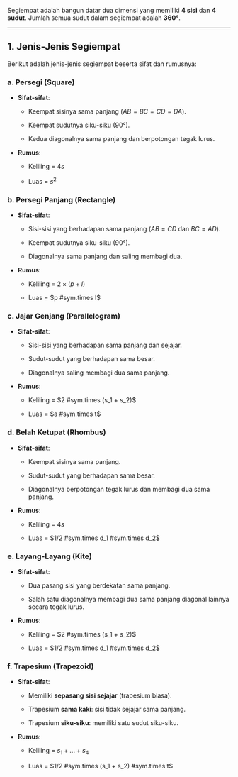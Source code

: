 Segiempat adalah bangun datar dua dimensi yang memiliki **4 sisi** dan **4 sudut**. Jumlah semua sudut dalam segiempat adalah **360°**.

---

## **1. Jenis-Jenis Segiempat**

Berikut adalah jenis-jenis segiempat beserta sifat dan rumusnya:

### **a. Persegi (Square)**

- **Sifat-sifat**:
    
    - Keempat sisinya sama panjang ($A B=B C=C D=D A$).
        
    - Keempat sudutnya siku-siku (90°).
        
    - Kedua diagonalnya sama panjang dan berpotongan tegak lurus.
        
- **Rumus**:
    
    - Keliling = $4 s$
        
    - Luas = $s^2$
        

### **b. Persegi Panjang (Rectangle)**

- **Sifat-sifat**:
    
    - Sisi-sisi yang berhadapan sama panjang ($A B=C D$ dan $B C=A D$).
        
    - Keempat sudutnya siku-siku (90°).
        
    - Diagonalnya sama panjang dan saling membagi dua.
        
- **Rumus**:
    
    - Keliling = $2×(p+l)$
        
    - Luas = $p #sym.times l$
        

### **c. Jajar Genjang (Parallelogram)**

- **Sifat-sifat**:
    
    - Sisi-sisi yang berhadapan sama panjang dan sejajar.
        
    - Sudut-sudut yang berhadapan sama besar.
        
    - Diagonalnya saling membagi dua sama panjang.
        
- **Rumus**:
    
    - Keliling = $2 #sym.times (s_1 + s_2)$
        
    - Luas = $a #sym.times t$
        

### **d. Belah Ketupat (Rhombus)**

- **Sifat-sifat**:
    
    - Keempat sisinya sama panjang.
        
    - Sudut-sudut yang berhadapan sama besar.
        
    - Diagonalnya berpotongan tegak lurus dan membagi dua sama panjang.
        
- **Rumus**:
    
    - Keliling = $4s$
        
    - Luas = $1/2 #sym.times d_1 #sym.times d_2$
        

### **e. Layang-Layang (Kite)**

- **Sifat-sifat**:
    
    - Dua pasang sisi yang berdekatan sama panjang.
        
    - Salah satu diagonalnya membagi dua sama panjang diagonal lainnya secara tegak lurus.
        
- **Rumus**:
    
    - Keliling = $2 #sym.times (s_1 + s_2)$
        
    - Luas = $1/2 #sym.times d_1 #sym.times d_2$
        

### **f. Trapesium (Trapezoid)**

- **Sifat-sifat**:
    
    - Memiliki **sepasang sisi sejajar** (trapesium biasa).
        
    - Trapesium **sama kaki**: sisi tidak sejajar sama panjang.
        
    - Trapesium **siku-siku**: memiliki satu sudut siku-siku.
        
- **Rumus**:
    
    - Keliling = $s_1 + ... + s_4$
        
    - Luas = $1/2 #sym.times (s_1 + s_2) #sym.times t$